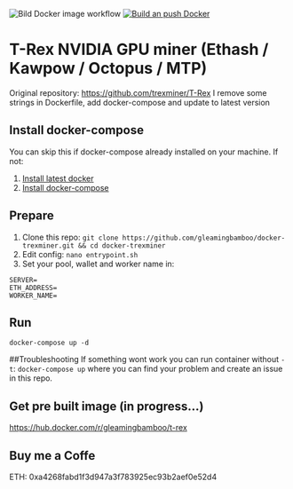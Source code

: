 
![Bild Docker image workflow](https://github.com/gleamingbamboo/docker-trexminer/actions/workflows/docker-image.yml/badge.svg)
[![Build an push Docker](https://github.com/gleamingbamboo/docker-trexminer/actions/workflows/docker-publish.yml/badge.svg?event=push)](https://github.com/gleamingbamboo/docker-trexminer/actions/workflows/docker-publish.yml)
# T-Rex NVIDIA GPU miner (Ethash / Kawpow / Octopus / MTP)
Original repository: https://github.com/trexminer/T-Rex
I remove some strings in Dockerfile, add docker-compose and update to latest version

## Install docker-compose
You can skip this if docker-compose already installed on your machine.
If not:
1. [Install latest docker](https://docs.docker.com/engine/install/ "Install docker-compose")
2. [Install docker-compose](https://docs.docker.com/compose/install/ "Install docker-compose")



## Prepare
1. Clone this repo:
`git clone https://github.com/gleamingbamboo/docker-trexminer.git && cd docker-trexminer`
2. Edit config:
`nano entrypoint.sh`
3. Set your pool, wallet and worker name in:
```
SERVER=
ETH_ADDRESS=
WORKER_NAME=
```

## Run

```
docker-compose up -d
```

##Troubleshooting
If something wont work you can run container without `-t`:
`docker-compose up` where you can find your problem and create an issue in this repo.

## Get pre built image (in progress...)
https://hub.docker.com/r/gleamingbamboo/t-rex


## Buy me a Coffe
ETH: 0xa4268fabd1f3d947a3f783925ec93b2aef0e52d4
